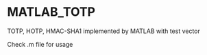 # MATLAB_TOTP
TOTP, HOTP, HMAC-SHA1 implemented by MATLAB with test vector

Check .m file for usage
